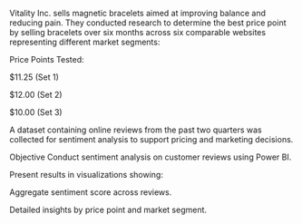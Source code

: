 Vitality Inc. sells magnetic bracelets aimed at improving balance and reducing pain. They conducted research to determine the best price point by selling bracelets over six months across six comparable websites representing different market segments:

Price Points Tested:

$11.25 (Set 1)

$12.00 (Set 2)

$10.00 (Set 3)

A dataset containing online reviews from the past two quarters was collected for sentiment analysis to support pricing and marketing decisions.

Objective
Conduct sentiment analysis on customer reviews using Power BI.

Present results in visualizations showing:

Aggregate sentiment score across reviews.

Detailed insights by price point and market segment.
